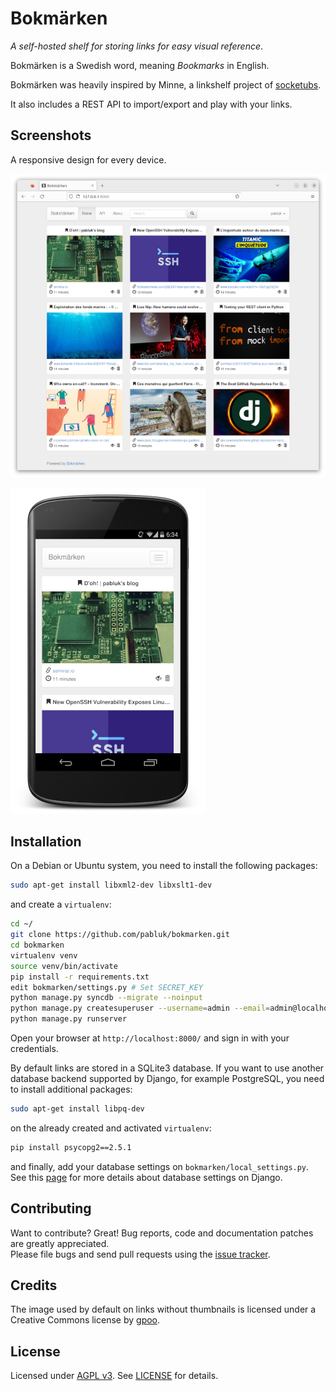 Bokmärken
=========

_A self-hosted shelf for storing links for easy visual reference_.

Bokmärken is a Swedish word, meaning _Bookmarks_ in English.

Bokmärken was heavily inspired by Minne, a linkshelf project of [socketubs](https://github.com/socketubs).

It also includes a REST API to import/export and play with your links.


Screenshots
-----------

A responsive design for every device.

[![Desktop screenshot](bokmarken/static/screenshots/desktop-lo-res.png)](bokmarken/static/screenshots/desktop-hi-res.png)

[![Mobile screenshot](bokmarken/static/screenshots/nexus4-lo-res.png)](bokmarken/static/screenshots/nexus4-hi-res.png)


Installation
------------

On a Debian or Ubuntu system, you need to install the following packages:

```bash
sudo apt-get install libxml2-dev libxslt1-dev
```

and create a `virtualenv`:

```bash
cd ~/
git clone https://github.com/pabluk/bokmarken.git
cd bokmarken
virtualenv venv
source venv/bin/activate
pip install -r requirements.txt
edit bokmarken/settings.py # Set SECRET_KEY
python manage.py syncdb --migrate --noinput
python manage.py createsuperuser --username=admin --email=admin@localhost  # enter a password for the admin user
python manage.py runserver
```

Open your browser at `http://localhost:8000/` and sign in with your credentials.

By default links are stored in a SQLite3 database. If you want to use another database backend supported by Django,
for example PostgreSQL, you need to install additional packages:

```bash
sudo apt-get install libpq-dev
```

on the already created and activated `virtualenv`:

```bash
pip install psycopg2==2.5.1
```

and finally, add your database settings on `bokmarken/local_settings.py`.
See this [page](https://docs.djangoproject.com/en/dev/ref/settings/#databases) for more details
about database settings on Django.


Contributing
------------

Want to contribute? Great! Bug reports, code and documentation patches are greatly appreciated.  
Please file bugs and send pull requests using the [issue tracker](https://github.com/pabluk/bokmarken/issues).


Credits
-------

The image used by default on links without thumbnails is licensed under a Creative Commons license
by [gpoo](http://www.flickr.com/photos/gpoo/9004993292/).


License
-------

Licensed under [AGPL v3](http://www.gnu.org/licenses/agpl-3.0.txt). See [LICENSE](https://raw.github.com/pabluk/bokmarken/master/LICENSE) for details.

